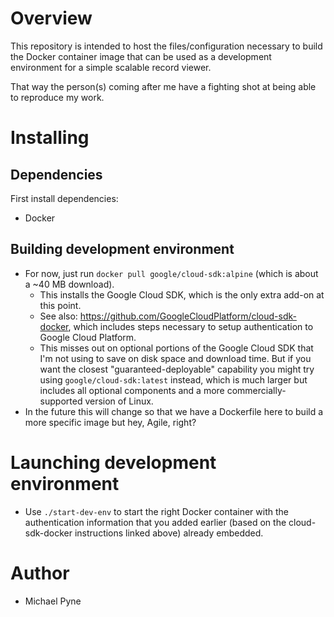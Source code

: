 # Overview

This repository is intended to host the files/configuration necessary to build
the Docker container image that can be used as a development environment for a
simple scalable record viewer.

That way the person(s) coming after me have a fighting shot at being able to
reproduce my work.

# Installing

## Dependencies

First install dependencies:

- Docker

## Building development environment

- For now, just run `docker pull google/cloud-sdk:alpine` (which is about a ~40 MB download).
  - This installs the Google Cloud SDK, which is the only extra add-on at this point.
  - See also: https://github.com/GoogleCloudPlatform/cloud-sdk-docker, which includes steps necessary
    to setup authentication to Google Cloud Platform.
  - This misses out on optional portions of the Google Cloud SDK that I'm not using to save on
    disk space and download time.  But if you want the closest "guaranteed-deployable" capability
    you might try using `google/cloud-sdk:latest` instead, which is much larger but includes all
    optional components and a more commercially-supported version of Linux.
- In the future this will change so that we have a Dockerfile here to build a more specific image
  but hey, Agile, right?

# Launching development environment

- Use `./start-dev-env` to start the right Docker container with the
  authentication information that you added earlier (based on the
  cloud-sdk-docker instructions linked above) already embedded.

# Author

 - Michael Pyne
